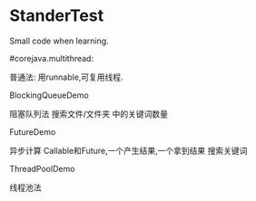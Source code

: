# StanderTest
Small code when learning.

#corejava.multithread:

普通法: 用runnable,可复用线程.

BlockingQueueDemo

阻塞队列法  搜索文件/文件夹 中的关键词数量


FutureDemo

异步计算 Callable和Future,一个产生结果,一个拿到结果 搜索关键词


ThreadPoolDemo

线程池法